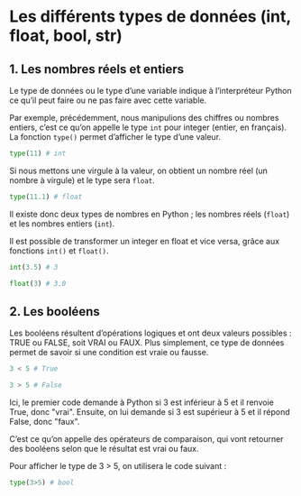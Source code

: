 # Les différents types de données (int, float, bool, str)

## 1. Les nombres réels et entiers
Le type de données ou le type d’une variable indique à l’interpréteur Python ce qu’il peut faire ou ne pas faire avec cette variable.

Par exemple, précédemment, nous manipulions des chiffres ou nombres entiers, c’est ce qu’on appelle le type ```int``` pour integer (entier, en français). La fonction ```type()```  permet d’afficher le type d’une valeur.

```python
type(11) # int
```

Si nous mettons une virgule à la valeur, on obtient un nombre réel (un nombre à virgule) et le type sera ```float```.


```python
type(11.1) # float
```

Il existe donc deux types de nombres en Python ; les nombres réels (```float```) et les nombres entiers (```int```).

Il est possible de transformer un integer en float et vice versa, grâce aux fonctions ```int()``` et ```float()```.

```python
int(3.5) # 3

float(3) # 3.0
```

## 2. Les booléens
Les booléens résultent d’opérations logiques et ont deux valeurs possibles : TRUE ou FALSE, soit VRAI ou FAUX. Plus simplement, ce type de données permet de savoir si une condition est vraie ou fausse.

```python
3 < 5 # True

3 > 5 # False
```

Ici, le premier code demande à Python si 3 est inférieur à 5 et il renvoie True, donc "vrai". Ensuite, on lui demande si 3 est supérieur à 5 et il répond False, donc "faux".

C’est ce qu’on appelle des opérateurs de comparaison, qui vont retourner des booléens selon que le résultat est vrai ou faux.

Pour afficher le type de 3 > 5, on utilisera le code suivant :
```python
type(3>5) # bool
```

